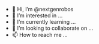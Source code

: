 - 👋 Hi, I’m @nextgenrobos
- 👀 I’m interested in ...
- 🌱 I’m currently learning ...
- 💞️ I’m looking to collaborate on ...
- 📫 How to reach me ...

<!---
nextgenrobos/nextgenrobos is a ✨ special ✨ repository because its `README.md` (this file) appears on your GitHub profile.
You can click the Preview link to take a look at your changes.
--->
